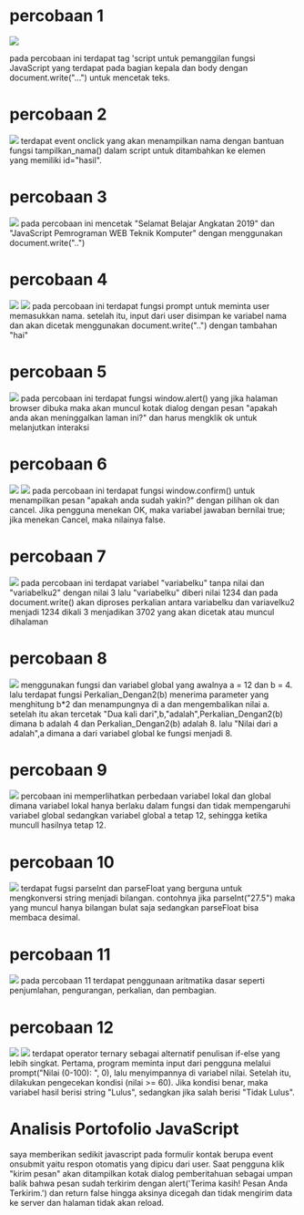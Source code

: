 # percobaan 1
<img src = "image/p1.PNG">

pada percobaan ini terdapat tag 'script untuk pemanggilan fungsi JavaScript yang terdapat pada bagian kepala dan body dengan document.write("...") untuk mencetak teks.

# percobaan 2
<img src = "image/p2.PNG">
terdapat event onclick yang akan menampilkan nama dengan bantuan fungsi tampilkan_nama() dalam script untuk ditambahkan ke elemen <div> yang memiliki id="hasil".

# percobaan 3
<img src="image/p3.PNG">
pada percobaan ini mencetak "Selamat Belajar Angkatan 2019" dan "JavaScript Pemrograman WEB Teknik Komputer" dengan menggunakan document.write("..") 

# percobaan 4
<img src="image/p4(1).PNG">
<img src="image/p4(2).PNG">
pada percobaan ini terdapat fungsi prompt untuk meminta user memasukkan nama. setelah itu, input dari user disimpan ke variabel nama dan akan dicetak menggunakan document.write("..") dengan tambahan "hai"

# percobaan 5
<img src="image/p5.PNG">
pada percobaan ini terdapat fungsi window.alert() yang jika halaman browser dibuka maka akan muncul kotak dialog dengan pesan "apakah anda akan meninggalkan laman ini?" dan harus mengklik ok untuk melanjutkan interaksi

# percobaan 6
<img src="image/p6(1).PNG">
<img src="image/p6(2).PNG">
pada percobaan ini terdapat fungsi window.confirm() untuk menampilkan pesan "apakah anda sudah yakin?" dengan pilihan ok dan cancel. Jika pengguna menekan OK, maka variabel jawaban bernilai true; jika menekan Cancel, maka nilainya false.

# percobaan 7
<img src="image/p7.PNG">
pada percobaan ini terdapat variabel "variabelku" tanpa nilai dan "variabelku2" dengan nilai 3 lalu "variabelku" diberi nilai 1234 dan pada document.write() akan diproses perkalian antara variabelku dan variavelku2 menjadi 1234 dikali 3 menjadikan 3702 yang akan dicetak atau muncul dihalaman

# percobaan 8
<img src="image/p8.PNG">
menggunakan fungsi dan variabel global yang awalnya a = 12 dan b = 4. lalu terdapat fungsi Perkalian_Dengan2(b) menerima parameter yang menghitung b*2 dan menampungnya di a dan mengembalikan nilai a. setelah itu akan tercetak "Dua kali dari",b,"adalah",Perkalian_Dengan2(b) dimana b adalah 4 dan Perkalian_Dengan2(b) adalah 8. lalu "Nilai dari a adalah",a dimana a dari variabel global ke fungsi menjadi 8.

# percobaan 9
<img src="image/p9.PNG">
percobaan ini memperlihatkan perbedaan variabel lokal dan global dimana variabel lokal hanya berlaku dalam fungsi dan tidak mempengaruhi variabel global sedangkan variabel global a tetap 12, sehingga ketika muncull hasilnya tetap 12.

# percobaan 10
<img src="image/p10.PNG">
terdapat fugsi parseInt dan parseFloat yang berguna untuk mengkonversi string menjadi bilangan. contohnya jika parseInt("27.5") maka yang muncul hanya bilangan bulat saja sedangkan parseFloat bisa membaca desimal.

# percobaan 11
<img src="image/p11.PNG">
pada percobaan 11 terdapat penggunaan aritmatika dasar seperti penjumlahan, pengurangan, perkalian, dan pembagian.

# percobaan 12
<img src="image/p12(1).PNG">
<img src="image/p12(2).PNG">
terdapat operator ternary sebagai alternatif penulisan if-else yang lebih singkat. Pertama, program meminta input dari pengguna melalui prompt("Nilai (0-100): ", 0), lalu menyimpannya di variabel nilai. Setelah itu, dilakukan pengecekan kondisi (nilai >= 60). Jika kondisi benar, maka variabel hasil berisi string "Lulus", sedangkan jika salah berisi "Tidak Lulus".

# Analisis Portofolio JavaScript
saya memberikan sedikit javascript pada formulir kontak berupa event onsubmit yaitu respon otomatis yang dipicu dari user. Saat pengguna klik "kirim pesan" akan ditampilkan kotak dialog pemberitahuan sebagai umpan balik bahwa pesan sudah terkirim dengan alert('Terima kasih! Pesan Anda Terkirim.') dan return false hingga aksinya dicegah dan tidak mengirim data ke server dan halaman tidak akan reload.